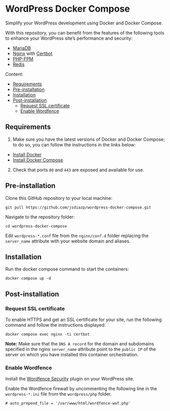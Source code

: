 # WordPress Docker Compose

Simplify your WordPress development using Docker and Docker Compose.

With this repository, you can benefit from the features of the following tools to enhance your WordPress site’s performance and security:

- [MariaDB](https://hub.docker.com/_/mariadb/)
- [Nginx](https://hub.docker.com/_/nginx/) with [Certbot](https://certbot.eff.org/)
- [PHP-FPM](https://www.php.net/manual/en/install.fpm.php)
- [Redis](https://hub.docker.com/_/redis/)

Content:

- [Requirements](#requirements)
- [Pre-installation](#pre-installation)
- [Installation](#installation)
- [Post-installation](#post-installation)
  - [Request SSL certificate](#request-ssl-certificate)
  - [Enable Wordfence](#enable-wordfence)

## Requirements

1. Make sure you have the latest versions of Docker and Docker Compose; to do so, you can follow the instructions in the links below:

- [Install Docker](https://docs.docker.com/get-docker/)
- [Install Docker Compose](https://docs.docker.com/compose/install/)

2. Check that ports `80` and `443` are exposed and available for use.


## Pre-installation

Clone this GitHub repository to your local machine:
```
git pull https://github.com/jsdiazp/wordpress-docker-compose.git
```

Navigate to the repository folder:
```
cd wordpress-docker-compose
```

Edit `wordpress-*.conf` file from the `nginx/conf.d` folder replacing the `server_name` attribute with your website domain and aliases.

## Installation
Run the docker compose command to start the containers:
```
docker compose up -d
```

## Post-installation

### Request SSL certificate

To enable HTTPS and get an SSL certificate for your site, run the following command and follow the instructions displayed:
 ```
docker compose exec nginx -ti certbot
```

**Note:** Make sure that the `DNS A record` for the domain and subdomains specified in the nginx `server_name` attribute point to the `public IP` of the server on which you have installed this container orchestration.

### Enable Wordfence

Install the [Wordfence Security](https://wordpress.org/plugins/wordfence/) plugin on your WordPress site.

Enable the Wordfence firewall by uncommenting the following line in the `wordpress-*.ini` file from the `wordpress/php` folder. 
```
# auto_prepend_file = '/var/www/html/wordfence-waf.php'
```
